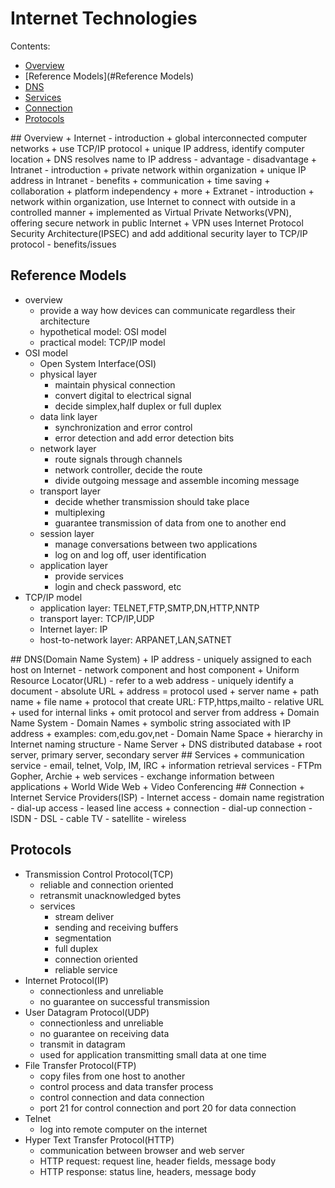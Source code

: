 # Internet Technologies

Contents:
- [Overview](#Overview)
- [Reference Models](#Reference Models)
- [DNS](#DNS)
- [Services](#Services)
- [Connection](#Connection)
- [Protocols](#Protocols)



<a name="Overview"/>
## Overview
+ Internet
  - introduction 
    + global interconnected computer networks
    + use TCP/IP protocol
    + unique IP address, identify computer location
    + DNS resolves name to IP address
  - advantage
  - disadvantage
+ Intranet
  - introduction
    + private network within organization
    + unique IP address in Intranet
  - benefits
    + communication
    + time saving
    + collaboration
    + platform independency
    + more
 + Extranet
   - introduction
     + network within organization, use Internet to connect with outside in a controlled manner
     + implemented as Virtual Private Networks(VPN), offering secure network in public Internet
     + VPN uses Internet Protocol Security Architecture(IPSEC) and add additional security layer to TCP/IP protocol
   - benefits/issues
   
<a name="Reference Models"/>

## Reference Models
+ overview
  - provide a way how devices can communicate regardless their architecture
  - hypothetical model: OSI model
  - practical model: TCP/IP model
+ OSI model
  - Open System Interface(OSI)
  - physical layer
    + maintain physical connection
    + convert digital to electrical signal
    + decide simplex,half duplex or full duplex
  - data link layer
    + synchronization and error control
    + error detection and add error detection bits
  - network layer
    + route signals through channels
    + network controller, decide the route
    + divide outgoing message and assemble incoming message
  - transport layer
    + decide whether transmission should take place
    + multiplexing
    + guarantee transmission of data from one to another end
  - session layer
    + manage conversations between two applications
    + log on and log off, user identification
  - application layer
    + provide services
    + login and check password, etc
+ TCP/IP model
  - application layer: TELNET,FTP,SMTP,DN,HTTP,NNTP
  - transport layer: TCP/IP,UDP
  - Internet layer: IP
  - host-to-network layer: ARPANET,LAN,SATNET
  
<a name="DNS"/>
## DNS(Domain Name System)
+ IP address
  - uniquely assigned to each host on Internet
  - network component and host component
+ Uniform Resource Locator(URL)
  - refer to a web address
  - uniquely identify a document
  - absolute URL
    + address = protocol used + server name + path name + file name
    + protocol that create URL: FTP,https,mailto
  - relative URL
    + used for internal links
    + omit protocol and server from address
+ Domain Name System
  - Domain Names
    + symbolic string associated with IP address
    + examples: com,edu.gov,net
  - Domain Name Space
    + hierarchy in Internet naming structure
  - Name Server
    + DNS distributed database
    + root server, primary server, secondary server
    
<a name="Services"/>
## Services
+ communication service
  - email, telnet, VoIp, IM, IRC
+ information retrieval services
  - FTPm Gopher, Archie
+ web services
  - exchange information between applications
+ World Wide Web
+ Video Conferencing

<a name="Connection"/>
## Connection
+ Internet Service Providers(ISP)
  - Internet access
  - domain name registration
  - dial-up access
  - leased line access
+ connection
  - dial-up connection
  - ISDN
  - DSL
  - cable TV
  - satellite
  - wireless

<a name="Protocols"/>

## Protocols
+ Transmission Control Protocol(TCP)
  - reliable and connection oriented
  - retransmit unacknowledged bytes
  - services
    + stream deliver
    + sending and receiving buffers
    + segmentation
    + full duplex
    + connection oriented
    + reliable service
+ Internet Protocol(IP)
  - connectionless and unreliable
  - no guarantee on successful transmission
+ User Datagram Protocol(UDP)
  - connectionless and unreliable
  - no guarantee on receiving data
  - transmit in datagram
  - used for application transmitting small data at one time
+ File Transfer Protocol(FTP)
  - copy files from one host to another
  - control process and data transfer process
  - control connection and data connection
  - port 21 for control connection and port 20 for data connection
+ Telnet
  - log into remote computer on the internet
+ Hyper Text Transfer Protocol(HTTP)
  - communication between browser and web server
  - HTTP request: request line, header fields, message body
  - HTTP response: status line, headers, message body
  